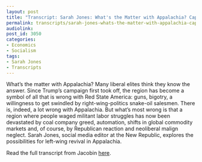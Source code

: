 ```yaml
---
layout: post
title: "Transcript: Sarah Jones: What's the Matter with Appalachia? Capitalism"
permalink: transcripts/sarah-jones-whats-the-matter-with-appalachia-capitalism/
audiolink: 
post_id: 3050
categories: 
- Economics
- Socialism
tags: 
- Sarah Jones
- Transcripts
---
```


What’s the matter with Appalachia? Many liberal elites think they know the answer. Since Trump’s campaign first took off, the region has become a symbol of all that is wrong with Red State America: guns, bigotry, a willingness to get swindled by right-wing-politics snake-oil salesmen. There is, indeed, a lot wrong with Appalachia. But what’s most wrong is that a region where people waged militant labor struggles has now been devastated by coal company greed, automation, shifts in global commodity markets and, of course, by Republican reaction and neoliberal malign neglect. Sarah Jones, social media editor at the New Republic, explores the possibilities for left-wing revival in Appalachia.

Read the full transcript from Jacobin 
[here](https://jacobinmag.com/2017/06/white-working-class-trump-appalachia-mining).